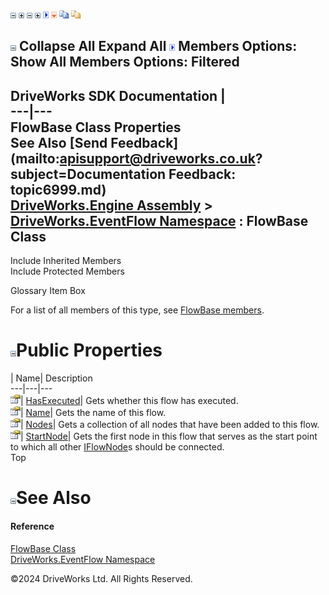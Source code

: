 ![](dotnetimages/collapse.gif) ![](dotnetimages/expand.gif) ![](dotnetimages/collapse.gif) ![](dotnetimages/expand.gif) ![](dotnetimages/drpdown.gif) ![](dotnetimages/drpdown_orange.gif) ![](dotnetimages/copycode.gif) ![](dotnetimages/copycodeHighlight.gif)

![](dotnetimages/collapse.gif) Collapse All Expand All ![](dotnetimages/drpdown.gif) Members Options: Show All  Members Options: Filtered   
---  
DriveWorks SDK Documentation  |   
---|---  
FlowBase Class Properties   
See Also [Send Feedback](mailto:apisupport@driveworks.co.uk?subject=Documentation Feedback: topic6999.md)  
[DriveWorks.Engine Assembly](topic2156.md) > [DriveWorks.EventFlow Namespace](topic6871.md) : FlowBase Class  
---  
  
Include Inherited Members    
Include Protected Members    


Glossary Item Box

For a list of all members of this type, see [FlowBase members](topic7000.md).

# ![](dotnetimages/collapse.gif)Public Properties

| Name| Description  
---|---|---  
![Public Property](dotnetimages/publicProperty.gif)| [HasExecuted](topic7006.md)| Gets whether this flow has executed.   
![Public Property](dotnetimages/publicProperty.gif)| [Name](topic7007.md)| Gets the name of this flow.   
![Public Property](dotnetimages/publicProperty.gif)| [Nodes](topic7008.md)| Gets a collection of all nodes that have been added to this flow.   
![Public Property](dotnetimages/publicProperty.gif)| [StartNode](topic7009.md)| Gets the first node in this flow that serves as the start point to which all other [IFlowNode](topic6873.md)s should be connected.   
Top

# ![](dotnetimages/collapse.gif)See Also

#### Reference

[FlowBase Class](topic6999.md)   
[DriveWorks.EventFlow Namespace](topic6871.md)

©2024 DriveWorks Ltd. All Rights Reserved.
